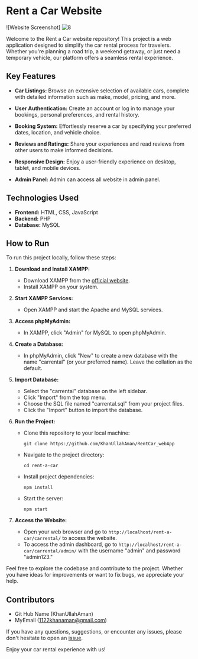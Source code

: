 # Rent a Car Website

![Website Screenshot] ![8](https://github.com/KhanUllahAman/RentCar_webApp/assets/119694615/4668704c-0b74-4a61-bba7-f02cc6909fc0)


Welcome to the Rent a Car website repository! This project is a web application designed to simplify the car rental process for travelers. Whether you're planning a road trip, a weekend getaway, or just need a temporary vehicle, our platform offers a seamless rental experience.

## Key Features

- **Car Listings:** Browse an extensive selection of available cars, complete with detailed information such as make, model, pricing, and more.

- **User Authentication:** Create an account or log in to manage your bookings, personal preferences, and rental history.

- **Booking System:** Effortlessly reserve a car by specifying your preferred dates, location, and vehicle choice.

- **Reviews and Ratings:** Share your experiences and read reviews from other users to make informed decisions.

- **Responsive Design:** Enjoy a user-friendly experience on desktop, tablet, and mobile devices.

- **Admin Panel:** Admin can access all website  in admin panel.
  

## Technologies Used

- **Frontend:** HTML, CSS, JavaScript
- **Backend:** PHP
- **Database:** MySQL

## How to Run

To run this project locally, follow these steps:

1. **Download and Install XAMPP:**
   - Download XAMPP from the [official website](https://www.apachefriends.org/index.html).
   - Install XAMPP on your system.

2. **Start XAMPP Services:**
   - Open XAMPP and start the Apache and MySQL services.

3. **Access phpMyAdmin:**
   - In XAMPP, click "Admin" for MySQL to open phpMyAdmin.

4. **Create a Database:**
   - In phpMyAdmin, click "New" to create a new database with the name "carrental" (or your preferred name). Leave the collation as the default.

5. **Import Database:**
   - Select the "carrental" database on the left sidebar.
   - Click "Import" from the top menu.
   - Choose the SQL file named "carrental.sql" from your project files.
   - Click the "Import" button to import the database.

6. **Run the Project:**
   - Clone this repository to your local machine:
     ```
     git clone https://github.com/KhanUllahAman/RentCar_webApp
     ```

   - Navigate to the project directory:
     ```
     cd rent-a-car
     ```

   - Install project dependencies:
     ```
     npm install
     ```

   - Start the server:
     ```
     npm start
     ```

7. **Access the Website:**
   - Open your web browser and go to `http://localhost/rent-a-car/carrental/` to access the website.
   - To access the admin dashboard, go to `http://localhost/rent-a-car/carrental/admin/` with the username "admin" and password "admin123."

Feel free to explore the codebase and contribute to the project. Whether you have ideas for improvements or want to fix bugs, we appreciate your help.

## Contributors

- Git Hub Name (KhanUllahAman)
- MyEmail (1122khanaman@gmail.com)

If you have any questions, suggestions, or encounter any issues, please don't hesitate to open an [issue](https://github.com/KhanUllahAman/RentCar_webApp/issues).

Enjoy your car rental experience with us!
